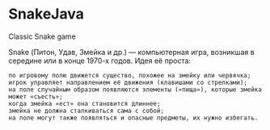 # SnakeJava
Classic Snake game

Snake (Питон, Удав, Змейка и др.) — компьютерная игра, возникшая в середине или в конце 1970-х годов. Идея её проста:

    по игровому полю движется существо, похожее на змейку или червячка;
    игрок управляет направлением её движения (клавишами со стрелками);
    на поле случайным образом появляются элементы («пища»), которые змейка может «съесть»;
    когда змейка «ест» она становится длиннее;
    змейка не должна сталкиваться сама с собой;
    на поле могут также появляться и опасные предметы, их нужно избегать.

